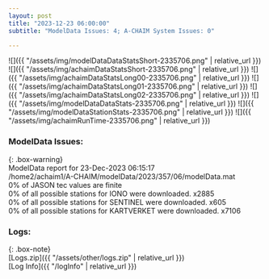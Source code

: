 ```yaml
---
layout: post
title: "2023-12-23 06:00:00"
subtitle: "ModelData Issues: 4; A-CHAIM System Issues: 0"

---
```


![]({{ "/assets/img/modelDataDataStatsShort-2335706.png" | relative_url }})
![]({{ "/assets/img/achaimDataStatsShort-2335706.png" | relative_url }})
![]({{ "/assets/img/achaimDataStatsLong00-2335706.png" | relative_url }})
![]({{ "/assets/img/achaimDataStatsLong01-2335706.png" | relative_url }})
![]({{ "/assets/img/achaimDataStatsLong02-2335706.png" | relative_url }})
![]({{ "/assets/img/modelDataDataStats-2335706.png" | relative_url }})
![]({{ "/assets/img/modelDataStationStats-2335706.png" | relative_url }})
![]({{ "/assets/img/achaimRunTime-2335706.png" | relative_url }})


### ModelData Issues:  
  
{: .box-warning}  
 ModelData report for 23-Dec-2023 06:15:17   
 /home2/achaim1/A-CHAIM/modelData/2023/357/06/modelData.mat   
 0% of JASON tec values are finite   
 0% of all possible stations for IONO were downloaded. x2885   
 0% of all possible stations for SENTINEL were downloaded. x605   
 0% of all possible stations for KARTVERKET were downloaded. x7106   
  


### Logs:  
  
{: .box-note}  
[Logs.zip]({{ "/assets/other/logs.zip" | relative_url }})  
[Log Info]({{ "/logInfo" | relative_url }})  
